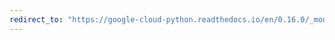 ```yaml
---
redirect_to: "https://google-cloud-python.readthedocs.io/en/0.16.0/_modules/gcloud/monitoring/timeseries.html"
---
```

